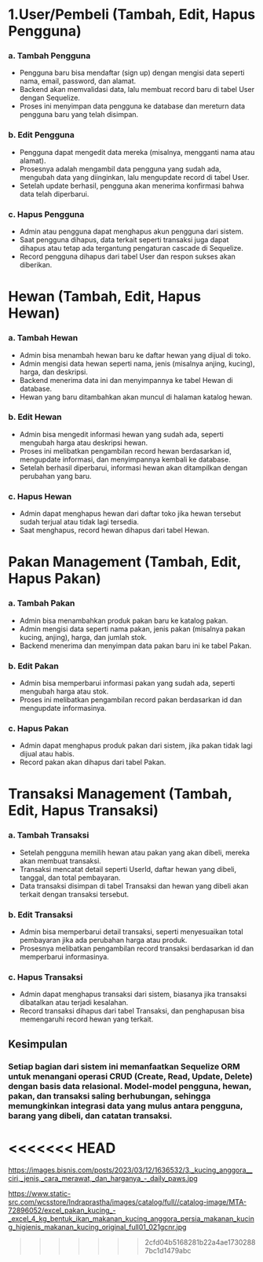 
#   1.User/Pembeli (Tambah, Edit, Hapus Pengguna)
### a. Tambah Pengguna

- Pengguna baru bisa mendaftar (sign up) dengan mengisi data seperti nama, email, password, dan alamat.
- Backend akan memvalidasi data, lalu membuat record baru di tabel User dengan Sequelize.
- Proses ini menyimpan data pengguna ke database dan mereturn data pengguna baru yang telah disimpan.

### b. Edit Pengguna
- Pengguna dapat mengedit data mereka (misalnya, mengganti nama atau alamat).
- Prosesnya adalah mengambil data pengguna yang sudah ada, mengubah data yang diinginkan, lalu mengupdate record di tabel User.
- Setelah update berhasil, pengguna akan menerima konfirmasi bahwa data telah diperbarui.
### c. Hapus Pengguna
- Admin atau pengguna dapat menghapus akun pengguna dari sistem.
- Saat pengguna dihapus, data terkait seperti transaksi juga dapat dihapus atau tetap ada tergantung pengaturan cascade di Sequelize.
- Record pengguna dihapus dari tabel User dan respon sukses akan diberikan.
# Hewan (Tambah, Edit, Hapus Hewan)
### a. Tambah Hewan
- Admin bisa menambah hewan baru ke daftar hewan yang dijual di toko.
- Admin mengisi data hewan seperti nama, jenis (misalnya anjing, kucing), harga, dan deskripsi.
- Backend menerima data ini dan menyimpannya ke tabel Hewan di database.
- Hewan yang baru ditambahkan akan muncul di halaman katalog hewan.
### b. Edit Hewan
- Admin bisa mengedit informasi hewan yang sudah ada, seperti mengubah harga atau deskripsi hewan.
- Proses ini melibatkan pengambilan record hewan berdasarkan id, mengupdate informasi, dan menyimpannya kembali ke database.
- Setelah berhasil diperbarui, informasi hewan akan ditampilkan dengan perubahan yang baru.
### c. Hapus Hewan
- Admin dapat menghapus hewan dari daftar toko jika hewan tersebut sudah terjual atau tidak lagi tersedia.
- Saat menghapus, record hewan dihapus dari tabel Hewan.
# Pakan Management (Tambah, Edit, Hapus Pakan)
### a. Tambah Pakan
- Admin bisa menambahkan produk pakan baru ke katalog pakan.
- Admin mengisi data seperti nama pakan, jenis pakan (misalnya pakan kucing, anjing), harga, dan jumlah stok.
- Backend menerima dan menyimpan data pakan baru ini ke tabel Pakan.
### b. Edit Pakan
- Admin bisa memperbarui informasi pakan yang sudah ada, seperti mengubah harga atau stok.
- Proses ini melibatkan pengambilan record pakan berdasarkan id dan mengupdate informasinya.
### c. Hapus Pakan
- Admin dapat menghapus produk pakan dari sistem, jika pakan tidak lagi dijual atau habis.
- Record pakan akan dihapus dari tabel Pakan.
# Transaksi Management (Tambah, Edit, Hapus Transaksi)
### a. Tambah Transaksi
- Setelah pengguna memilih hewan atau pakan yang akan dibeli, mereka akan membuat transaksi.
- Transaksi mencatat detail seperti UserId, daftar hewan yang dibeli, tanggal, dan total pembayaran.
- Data transaksi disimpan di tabel Transaksi dan hewan yang dibeli akan terkait dengan transaksi tersebut.
### b. Edit Transaksi
- Admin bisa memperbarui detail transaksi, seperti menyesuaikan total pembayaran jika ada perubahan harga atau produk.
- Prosesnya melibatkan pengambilan record transaksi berdasarkan id dan memperbarui informasinya.
### c. Hapus Transaksi
- Admin dapat menghapus transaksi dari sistem, biasanya jika transaksi dibatalkan atau terjadi kesalahan.
- Record transaksi dihapus dari tabel Transaksi, dan penghapusan bisa memengaruhi record hewan yang terkait.
## Kesimpulan
### Setiap bagian dari sistem ini memanfaatkan Sequelize ORM untuk menangani operasi CRUD (Create, Read, Update, Delete) dengan basis data relasional. Model-model pengguna, hewan, pakan, dan transaksi saling berhubungan, sehingga memungkinkan integrasi data yang mulus antara pengguna, barang yang dibeli, dan catatan transaksi.
<<<<<<< HEAD
=======



https://images.bisnis.com/posts/2023/03/12/1636532/3._kucing_anggora__ciri,_jenis,_cara_merawat,_dan_harganya_-_daily_paws.jpg

https://www.static-src.com/wcsstore/Indraprastha/images/catalog/full//catalog-image/MTA-72896052/excel_pakan_kucing_-_excel_4_kg_bentuk_ikan_makanan_kucing_anggora_persia_makanan_kucing_higienis_makanan_kucing_original_full01_021gcnr.jpg
>>>>>>> 2cfd04b5168281b22a4ae17302887bc1d1479abc
